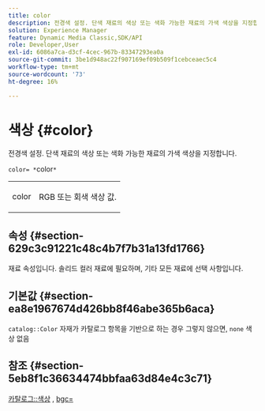 ```yaml
---
title: color
description: 전경색 설정. 단색 재료의 색상 또는 색화 가능한 재료의 가색 색상을 지정합니다.
solution: Experience Manager
feature: Dynamic Media Classic,SDK/API
role: Developer,User
exl-id: 6086a7ca-d3cf-4cec-967b-83347293ea0a
source-git-commit: 3be1d948ac22f907169ef09b509f1cebceaec5c4
workflow-type: tm+mt
source-wordcount: '73'
ht-degree: 16%

---
```


# 색상 {#color}

전경색 설정. 단색 재료의 색상 또는 색화 가능한 재료의 가색 색상을 지정합니다.

`color= *`color`*`

<table id="simpletable_C5AF9074CCA64EA5921772DF3F7E0F55"> 
 <tr class="strow"> 
  <td class="stentry"> <p><span class="varname"> color</span> </p> </td> 
  <td class="stentry"> <p>RGB 또는 회색 색상 값. </p></td> 
 </tr> 
</table>

## 속성 {#section-629c3c91221c48c4b7f7b31a13fd1766}

재료 속성입니다. 솔리드 컬러 재료에 필요하며, 기타 모든 재료에 선택 사항입니다.

## 기본값 {#section-ea8e1967674d426bb8f46abe365b6aca}

`catalog::Color` 자재가 카탈로그 항목을 기반으로 하는 경우 그렇지 않으면, `none` 색상 없음

## 참조 {#section-5eb8f1c36634474bbfaa63d84e4c3c71}

[카탈로그::색상](../../../../../ir-api/material-cat/image-rendering-api-ref/c-ir-material-catalog/c-ir-material-data-reference/r-ir-cat-color.md#reference-7639487fe0ac48beb9e8afa4dc845552) , [bgc=](../../../../../ir-api/http-protocol/image-rendering-api-ref/c-ir-http-protocol-ref/c-ir-http-protocol-command-reference/r-ir-bgc.md#reference-3f5c78cea01c4a85aa582076d23aebb0)
